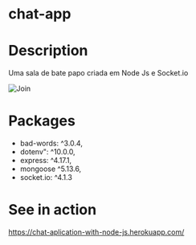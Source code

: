 # chat-app

# Description

Uma sala de bate papo criada em Node Js e Socket.io

![Join](https://github.com/Lukaslk/chat-app/tree/main/Join.png) 

# Packages

* bad-words: ^3.0.4,
* dotenv": ^10.0.0,
* express: ^4.17.1,
* mongoose ^5.13.6,
* socket.io: ^4.1.3

# See in action

https://chat-aplication-with-node-js.herokuapp.com/
